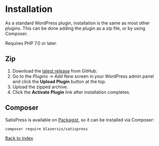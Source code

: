 # Installation

As a standard WordPress plugin, installation is the same as most other plugins. This can be done adding the plugin as a zip file, or by using Composer.

Requires PHP 7.0 or later.

## Zip

1. Download the [latest release](https://github.com/blazersix/satispress/releases/latest) from GitHub.
2. Go to the _Plugins &rarr; Add New_ screen in your WordPress admin panel and click the __Upload Plugin__ button at the top.
3. Upload the zipped archive.
4. Click the __Activate Plugin__ link after installation completes.

## Composer

SatisPress is available on [Packagist](https://packagist.org/packages/blazersix/satispress), so it can be installed via Composer:

```bash
composer require blazersix/satispress
``` 

[Back to Index](Index.md)

